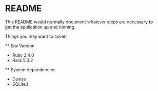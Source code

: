 # README

This README would normally document whatever steps are necessary to get the
application up and running.

Things you may want to cover:

** Env Version 
  * Ruby 2.4.0
  * Rails 5.0.2

** System dependencies
  * Devise
  * SQLite3

